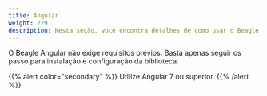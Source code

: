 ```yaml
---
title: Angular
weight: 229
description: Nesta seção, você encontra detalhes de como usar o Beagle junto ao framework Angular
---
```


O Beagle Angular não exige requisitos prévios. Basta apenas seguir os passo para instalação e configuração da biblioteca.


{{% alert color="secondary" %}}
Utilize Angular 7 ou superior.
{{% /alert %}}